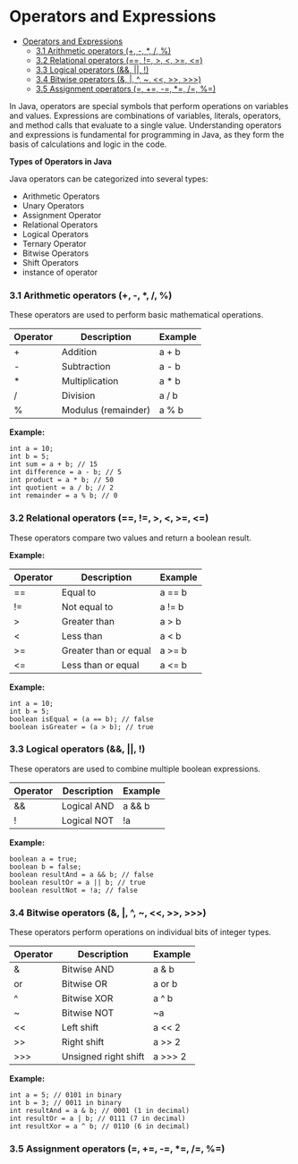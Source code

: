 # Operators and Expressions

<!-- TOC -->

* [Operators and Expressions](#operators-and-expressions)
    * [3.1 Arithmetic operators (+, -, *, /, %)](#31-arithmetic-operators------)
    * [3.2 Relational operators (==, !=, >, <, >=, <=)](#32-relational-operators------)
    * [3.3 Logical operators (&&, ||, !)](#33-logical-operators---)
    * [3.4 Bitwise operators (&, |, ^, ~, <<, >>, >>>)](#34-bitwise-operators-------)
    * [3.5 Assignment operators (=, +=, -=, *=, /=, %=)](#35-assignment-operators-------)

<!-- TOC -->

In Java, operators are special symbols that perform operations on variables and values. Expressions are combinations of
variables, literals, operators, and method calls that evaluate to a single value. Understanding operators and
expressions is fundamental for programming in Java, as they form the basis of calculations and logic in the code.

**Types of Operators in Java**

Java operators can be categorized into several types:

* Arithmetic Operators
* Unary Operators
* Assignment Operator
* Relational Operators
* Logical Operators
* Ternary Operator
* Bitwise Operators
* Shift Operators
* instance of operator

### 3.1 Arithmetic operators (+, -, *, /, %)

These operators are used to perform basic mathematical operations.

| Operator | Description         | Example |
|----------|---------------------|---------|
| +        | Addition            | a + b   |
| -        | Subtraction         | a - b   |
| *        | Multiplication      | a * b   |
| /        | Division            | a / b   |
| %        | Modulus (remainder) | a % b   |

**Example:**

```
int a = 10;
int b = 5;
int sum = a + b; // 15
int difference = a - b; // 5
int product = a * b; // 50
int quotient = a / b; // 2
int remainder = a % b; // 0
```

### 3.2 Relational operators (==, !=, >, <, >=, <=)

These operators compare two values and return a boolean result.

**Example:**

| Operator | Description           | Example |
|----------|-----------------------|---------|
| ==       | Equal to              | a == b  |
| !=       | Not equal to          | a != b  |
| >        | Greater than          | a > b   |
| <        | Less than             | a < b   |
| >=       | Greater than or equal | a >= b  |
| <=       | Less than or equal    | a <= b  |

**Example:**

```
int a = 10;
int b = 5;
boolean isEqual = (a == b); // false
boolean isGreater = (a > b); // true
```

### 3.3 Logical operators (&&, ||, !)

These operators are used to combine multiple boolean expressions.

| Operator | Description | Example |
|----------|-------------|---------|
| &&       | Logical AND | a && b  |
| !        | Logical NOT | !a      |

**Example:**

```
boolean a = true;
boolean b = false;
boolean resultAnd = a && b; // false
boolean resultOr = a || b; // true
boolean resultNot = !a; // false
```

### 3.4 Bitwise operators (&, |, ^, ~, <<, >>, >>>)

These operators perform operations on individual bits of integer types.

| Operator | Description          | Example |
|----------|----------------------|---------|
| &        | Bitwise AND          | a & b   |
| or       | Bitwise OR           | a or b  |
| ^        | Bitwise XOR          | a ^ b   |
| ~        | Bitwise NOT          | ~a      |
| <<       | Left shift           | a << 2  |
| >>       | Right shift          | a >> 2  |
| >>>      | Unsigned right shift | a >>> 2 |

**Example:**

```
int a = 5; // 0101 in binary
int b = 3; // 0011 in binary
int resultAnd = a & b; // 0001 (1 in decimal)
int resultOr = a | b; // 0111 (7 in decimal)
int resultXor = a ^ b; // 0110 (6 in decimal)
```

### 3.5 Assignment operators (=, +=, -=, *=, /=, %=)


